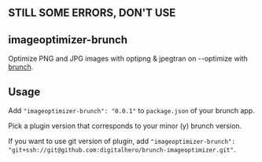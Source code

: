 ## STILL SOME ERRORS, DON'T USE

## imageoptimizer-brunch
Optimize PNG and JPG images with optipng &amp; jpegtran on --optimize with 
[brunch](http://brunch.io).

## Usage
Add `"imageoptimizer-brunch": "0.0.1"` to `package.json` of your brunch app.

Pick a plugin version that corresponds to your minor (y) brunch version.

If you want to use git version of plugin, add
`"imageoptimizer-brunch": "git+ssh://git@github.com:digitalhero/brunch-imageoptimizer.git"`.